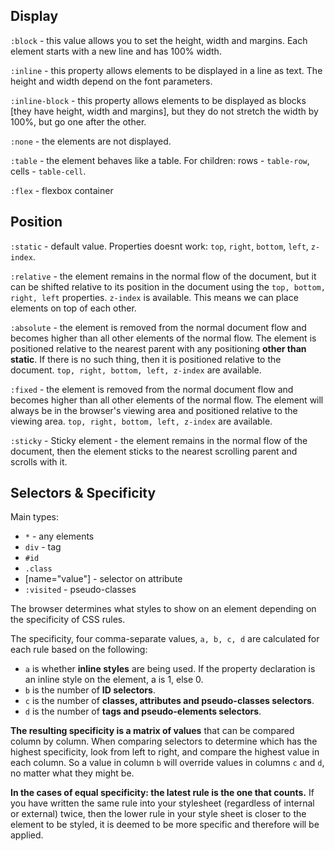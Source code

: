 ## Display

`:block` - this value allows you to set the height, width and margins. Each element starts with a new line and has 100% width.

`:inline` - this property allows elements to be displayed in a line as text. The height and width depend on the font parameters. 

`:inline-block` - this property allows elements to be displayed as blocks [they have height, width and margins], but they do not stretch the width by 100%, but go one after the other.

`:none` - the elements are not displayed. 

`:table` - the element behaves like a table. For children: rows - `table-row`, cells - `table-cell`. 

`:flex` - flexbox container

## Position

`:static` - default value. Properties doesnt work: `top`, `right`, `bottom`, `left`, `z-index`. 

`:relative` - the element remains in the normal flow of the document, but it can be shifted relative to its position in the document using the `top, bottom, right, left` properties. `z-index` is available. This means we can place elements on top of each other. 

`:absolute` - the element is removed from the normal document flow and becomes higher than all other elements of the normal flow. The element is positioned relative to the nearest parent with any positioning **other than static**. If there is no such thing, then it is positioned relative to the document. `top, right, bottom, left, z-index` are available. 

`:fixed` -  the element is removed from the normal document flow and becomes higher than all other elements of the normal flow. The element will always be in the browser's viewing area and positioned relative to the viewing area. `top, right, bottom, left, z-index` are available. 

`:sticky` - Sticky element -  the element remains in the normal flow of the document, then the element sticks to the nearest scrolling parent and scrolls with it.

## Selectors & Specificity

Main types: 

- `*` - any elements
- `div` - tag
- `#id`
- `.class`
- [name="value"] - selector on attribute 
- `:visited` - pseudo-classes

The browser determines what styles to show on an element depending on the specificity of CSS rules.

The specificity, four comma-separate values, `a, b, c, d` are calculated for each rule based on the following:

- `a` is whether **inline styles** are being used. If the property declaration is an inline style on the element, a is 1, else 0.
- `b` is the number of **ID selectors**.
- `c` is the number of **classes, attributes and pseudo-classes selectors**.
- `d` is the number of **tags and pseudo-elements selectors**.

**The resulting specificity is a matrix of values** that can be compared column by column. When comparing selectors to determine which has the highest specificity, look from left to right, and compare the highest value in each column. So a value in column `b` will override values in columns `c` and `d`, no matter what they might be.

**In the cases of equal specificity: the latest rule is the one that counts.** If you have written the same rule into your stylesheet (regardless of internal or external) twice, then the lower rule in your style sheet is closer to the element to be styled, it is deemed to be more specific and therefore will be applied.


